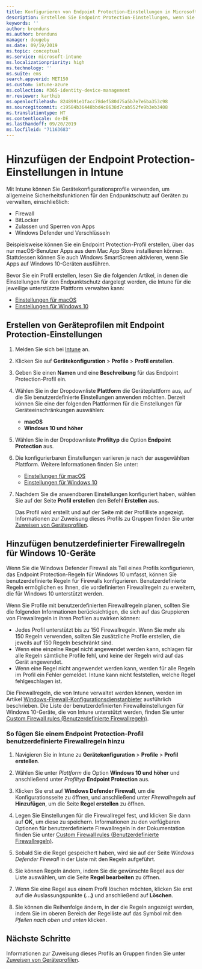 ```yaml
---
title: Konfigurieren von Endpoint Protection-Einstellungen in Microsoft Intune – Azure | Microsoft-Dokumentation
description: Erstellen Sie Endpoint Protection-Einstellungen, wenn Sie in Microsoft Intune ein macOS- oder Windows 10-Geräteprofil erstellen.
keywords: ''
author: brenduns
ms.author: brenduns
manager: dougeby
ms.date: 09/19/2019
ms.topic: conceptual
ms.service: microsoft-intune
ms.localizationpriority: high
ms.technology: ''
ms.suite: ems
search.appverid: MET150
ms.custom: intune-azure
ms.collection: M365-identity-device-management
mr.reviewer: karthib
ms.openlocfilehash: 8248991e1facc78def580d75a5b7e7e6ba353c98
ms.sourcegitcommit: c19584b36448bbd4c8638d7cab552fe9b3eb3408
ms.translationtype: HT
ms.contentlocale: de-DE
ms.lasthandoff: 09/20/2019
ms.locfileid: "71163683"
---
```

# <a name="add-endpoint-protection-settings-in-intune"></a>Hinzufügen der Endpoint Protection-Einstellungen in Intune  

Mit Intune können Sie Gerätekonfigurationsprofile verwenden, um allgemeine Sicherheitsfunktionen für den Endpunktschutz auf Geräten zu verwalten, einschließlich:  
- Firewall   
- BitLocker  
- Zulassen und Sperren von Apps  
- Windows Defender und Verschlüsseln  

Beispielsweise können Sie ein Endpoint Protection-Profil erstellen, über das nur macOS-Benutzer Apps aus dem Mac App Store installieren können. Stattdessen können Sie auch Windows SmartScreen aktivieren, wenn Sie Apps auf Windows 10-Geräten ausführen.  

Bevor Sie ein Profil erstellen, lesen Sie die folgenden Artikel, in denen die Einstellungen für den Endpunktschutz dargelegt werden, die Intune für die jeweilige unterstützte Plattform verwalten kann:  
   - [Einstellungen für macOS](endpoint-protection-macos.md)  
   - [Einstellungen für Windows 10](endpoint-protection-windows-10.md)  

## <a name="create-a-device-profile-containing-endpoint-protection-settings"></a>Erstellen von Geräteprofilen mit Endpoint Protection-Einstellungen  

1. Melden Sie sich bei [Intune](https://go.microsoft.com/fwlink/?linkid=2090973) an.  
3. Klicken Sie auf **Gerätekonfiguration** > **Profile** > **Profil erstellen**.  
4. Geben Sie einen **Namen** und eine **Beschreibung** für das Endpoint Protection-Profil ein.  
5. Wählen Sie in der Dropdownliste **Plattform** die Geräteplattform aus, auf die Sie benutzerdefinierte Einstellungen anwenden möchten. Derzeit können Sie eine der folgenden Plattformen für die Einstellungen für Geräteeinschränkungen auswählen:  
   - **macOS**  
   - **Windows 10 und höher**  
6. Wählen Sie in der Dropdownliste **Profiltyp** die Option **Endpoint Protection** aus.  
7. Die konfigurierbaren Einstellungen variieren je nach der ausgewählten Plattform. Weitere Informationen finden Sie unter:  
   - [Einstellungen für macOS](endpoint-protection-macos.md)  
   - [Einstellungen für Windows 10](endpoint-protection-windows-10.md)  

8. Nachdem Sie die anwendbaren Einstellungen konfiguriert haben, wählen Sie auf der Seite **Profil erstellen** den Befehl **Erstellen** aus.  

   Das Profil wird erstellt und auf der Seite mit der Profilliste angezeigt. Informationen zur Zuweisung dieses Profils zu Gruppen finden Sie unter [Zuweisen von Geräteprofilen](device-profile-assign.md).  

## <a name="add-custom-firewall-rules-for-windows-10-devices"></a>Hinzufügen benutzerdefinierter Firewallregeln für Windows 10-Geräte  

Wenn Sie die Windows Defender Firewall als Teil eines Profils konfigurieren, das Endpoint Protection-Regeln für Windows 10 umfasst, können Sie benutzerdefinierte Regeln für Firewalls konfigurieren. Benutzerdefinierte Regeln ermöglichen es Ihnen, die vordefinierten Firewallregeln zu erweitern, die für Windows 10 unterstützt werden.  

Wenn Sie Profile mit benutzerdefinierten Firewallregeln planen, sollten Sie die folgenden Informationen berücksichtigen, die sich auf das Gruppieren von Firewallregeln in ihren Profilen auswirken können:  
- Jedes Profil unterstützt bis zu 150 Firewallregeln. Wenn Sie mehr als 150 Regeln verwenden, sollten Sie zusätzliche Profile erstellen, die jeweils auf 150 Regeln beschränkt sind.  
- Wenn eine einzelne Regel nicht angewendet werden kann, schlagen für alle Regeln sämtliche Profile fehl, und keine der Regeln wird auf das Gerät angewendet.  
- Wenn eine Regel nicht angewendet werden kann, werden für alle Regeln im Profil ein Fehler gemeldet. Intune kann nicht feststellen, welche Regel fehlgeschlagen ist.  

Die Firewallregeln, die von Intune verwaltet werden können, werden im Artikel [Windows-Firewall-Konfigurationsdienstanbieter]( https://docs.microsoft.com/windows/client-management/mdm/firewall-csp) ausführlich beschrieben. Die Liste der benutzerdefinierten Firewalleinstellungen für Windows 10-Geräte, die von Intune unterstützt werden, finden Sie unter [Custom Firewall rules (Benutzerdefinierte Firewallregeln)](endpoint-protection-windows-10.md#firewall-rules).  

### <a name="to-add-custom-firewall-rules-to-an-endpoint-protection-profile"></a>So fügen Sie einem Endpoint Protection-Profil benutzerdefinierte Firewallregeln hinzu  

1. Navigieren Sie in Intune zu **Gerätekonfiguration** > **Profile** > **Profil erstellen**.  

2. Wählen Sie unter *Plattform* die Option **Windows 10 und höher** und anschließend unter *Profiltyp* **Endpoint Protection** aus.  

3. Klicken Sie erst auf **Windows Defender Firewall**, um die Konfigurationsseite zu öffnen, und anschließend unter *Firewallregeln* auf **Hinzufügen**, um die Seite **Regel erstellen** zu öffnen.  

4. Legen Sie Einstellungen für die Firewallregel fest, und klicken Sie dann auf **OK**, um diese zu speichern. Informationen zu den verfügbaren Optionen für benutzerdefinierte Firewallregeln in der Dokumentation finden Sie unter [Custom Firewall rules (Benutzerdefinierte Firewallregeln)](endpoint-protection-windows-10.md#firewall-rules).  

5. Sobald Sie die Regel gespeichert haben, wird sie auf der Seite *Windows Defender Firewall* in der Liste mit den Regeln aufgeführt.  

6. Sie können Regeln ändern, indem Sie die gewünschte Regel aus der Liste auswählen, um die Seite **Regel bearbeiten** zu öffnen.  

7. Wenn Sie eine Regel aus einem Profil löschen möchten, klicken Sie erst auf die Auslassungspunkte **(...)** und anschließend auf **Löschen**.  

8. Sie können die Reihenfolge ändern, in der die Regeln angezeigt werden, indem Sie im oberen Bereich der Regelliste auf das Symbol mit den *Pfeilen nach oben und unten* klicken.  


## <a name="next-steps"></a>Nächste Schritte  

Informationen zur Zuweisung dieses Profils an Gruppen finden Sie unter [Zuweisen von Geräteprofilen](device-profile-assign.md).  

